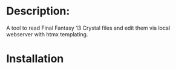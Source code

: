 # Description:
A tool to read Final Fantasy 13 Crystal files and edit them via local webserver with htmx templating.

# Installation
